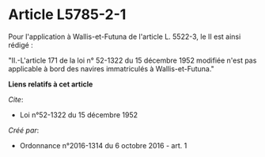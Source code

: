 # Article L5785-2-1

Pour l'application à Wallis-et-Futuna de l'article L. 5522-3, le II est ainsi rédigé : 

"II.-L'article 171 de la loi n° 52-1322 du 15 décembre 1952
modifiée n'est pas applicable à bord des navires immatriculés à Wallis-et-Futuna."

**Liens relatifs à cet article**

_Cite_:

  - Loi n°52-1322 du 15 décembre 1952

_Créé par_:

  - Ordonnance n°2016-1314 du 6 octobre 2016 - art. 1
